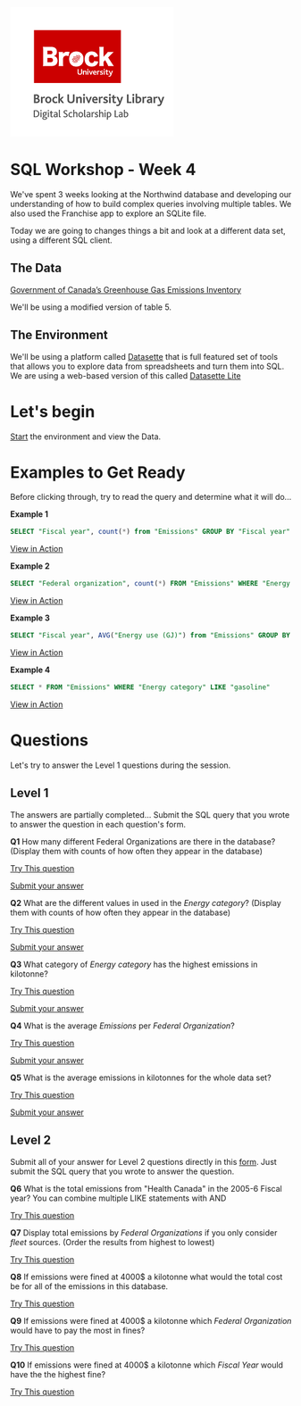 ![dsl_logo](dsl_logo.png)


# SQL Workshop - Week 4

We've spent 3 weeks looking at the Northwind database and developing our understanding of how to build complex queries involving multiple tables. We also used the Franchise app to explore an SQLite file.

Today we are going to changes things a bit and look at a different data set, using a different SQL client.

## The Data

<a href="https://open.canada.ca/data/en/dataset/6bed41cd-9816-4912-a2b8-b0b224909396" target="_blank">Government of Canada’s Greenhouse Gas Emissions Inventory</a>

We'll be using a modified version of table 5.


## The Environment

We'll be using a platform called <a href="https://datasette.io/" target="_blank">Datasette</a> that is full featured set of tools that allows you to explore data from spreadsheets and turn them into SQL. We are using a web-based version of this called <a href="https://lite.datasette.io/" target="_blank">Datasette Lite</a>

# Let's begin

<a href="https://lite.datasette.io/?csv=https://raw.githubusercontent.com/BrockDSL/DASA_2023_SQL_Collaboration/main/Emissions.csv" target="tutorial">Start</a> the environment and view the Data.


# Examples to Get Ready

Before clicking through, try to read the query and determine what it will do...

**Example 1**

```SQL 
SELECT "Fiscal year", count(*) from "Emissions" GROUP BY "Fiscal year"
```
<a href="https://lite.datasette.io/?csv=https://raw.githubusercontent.com/BrockDSL/DASA_2023_SQL_Collaboration/main/Emissions.csv#/data?sql=SELECT+%22Fiscal+year%22%2C+count%28*%29+from+%22Emissions%22+GROUP+BY+%22Fiscal+year%22" target="tutorial">View in Action</a>


**Example 2**

```SQL
SELECT "Federal organization", count(*) FROM "Emissions" WHERE "Energy category" LIke "natural gas" GROUP BY "Federal organization" ORDER BY COUNT(*) DESC
```
<a href="https://lite.datasette.io/?csv=https://raw.githubusercontent.com/BrockDSL/DASA_2023_SQL_Collaboration/main/Emissions.csv#/data?sql=SELECT+%22Federal+organization%22%2C+count%28*%29+FROM+%22Emissions%22+WHERE+%22Energy+category%22+LIke+%22natural+gas%22+GROUP+BY+%22Federal+organization%22+ORDER+BY+COUNT%28*%29+DESC" target="tutorial">View in Action</a>


**Example 3**

```SQL
SELECT "Fiscal year", AVG("Energy use (GJ)") from "Emissions" GROUP BY "Fiscal year"
```

<a href="https://lite.datasette.io/?csv=https://raw.githubusercontent.com/BrockDSL/DASA_2023_SQL_Collaboration/main/Emissions.csv#/data?sql=SELECT+%22Fiscal+year%22%2C+AVG%28%22Energy+use+%28GJ%29%22%29+from+%22Emissions%22+GROUP+BY+%22Fiscal+year%22" target="tutorial">View in Action</a>

**Example 4**

```SQL
SELECT * FROM "Emissions" WHERE	"Energy category" LIKE "gasoline"
```

<a href="https://lite.datasette.io/?csv=https://raw.githubusercontent.com/BrockDSL/DASA_2023_SQL_Collaboration/main/Emissions.csv#/data?sql=SELECT+*+FROM+%22Emissions%22+WHERE%09%22Energy+category%22+LIKE+%22gasoline%22" target="tutorial">View in Action</a>


# Questions

Let's try to answer the Level 1 questions during the session. 


## Level 1

The answers are partially completed... Submit the SQL query that you wrote to answer the question in each question's form.

**Q1**
How many different Federal Organizations are there in the database? (Display them with counts of how often they appear in the database)

<a href="https://lite.datasette.io/?csv=https://raw.githubusercontent.com/BrockDSL/DASA_2023_SQL_Collaboration/main/Emissions.csv#/data" target="tutorial">Try This question</a>

<a target="_blank" href="https://forms.office.com/r/HinRDcvLjZ">Submit your answer</a>

**Q2**
What are the different values in used in the *Energy category*? (Display them with counts of how often they appear in the database)

<a href="https://lite.datasette.io/?csv=https://raw.githubusercontent.com/BrockDSL/DASA_2023_SQL_Collaboration/main/Emissions.csv#/data" target="tutorial">Try This question</a>

<a target="_blank" href="https://forms.office.com/r/6FsfJ06fNd">Submit your answer</a>

**Q3**
What category of *Energy category* has the highest emissions in kilotonne?

<a href="https://lite.datasette.io/?csv=https://raw.githubusercontent.com/BrockDSL/DASA_2023_SQL_Collaboration/main/Emissions.csv#/data" target="tutorial">Try This question</a>

<a target="_blank" href="https://forms.office.com/r/kwxg1Ug85u">Submit your answer</a>

**Q4**
What is the average *Emissions* per *Federal Organization*?

<a href="https://lite.datasette.io/?csv=https://raw.githubusercontent.com/BrockDSL/DASA_2023_SQL_Collaboration/main/Emissions.csv#/data" target="tutorial">Try This question</a>

<a target="_blank" href="https://forms.office.com/r/qFkhf1rUPE">Submit your answer</a>

**Q5**
What is the average emissions in kilotonnes for the whole data set?

<a href="https://lite.datasette.io/?csv=https://raw.githubusercontent.com/BrockDSL/DASA_2023_SQL_Collaboration/main/Emissions.csv#/data" target="tutorial">Try This question</a>

<a target="_blank" href="https://forms.office.com/r/n8DwhP3XYp">Submit your answer</a>

## Level 2

Submit all of your answer for Level 2 questions directly in this <a href="https://forms.office.com/r/Qcdjm9rMeT" target="_blank">form</a>. Just submit the SQL query that you wrote to answer the question.

**Q6**
What is the total emissions from "Health Canada" in the 2005-6 Fiscal year? You can combine multiple LIKE statements with AND

<a href="https://lite.datasette.io/?csv=https://raw.githubusercontent.com/BrockDSL/DASA_2023_SQL_Collaboration/main/Emissions.csv#/data" target="tutorial">Try This question</a>

**Q7**
Display total emissions by *Federal Organizations* if you only consider *fleet* sources. (Order the results from highest to lowest)

<a href="https://lite.datasette.io/?csv=https://raw.githubusercontent.com/BrockDSL/DASA_2023_SQL_Collaboration/main/Emissions.csv#/data" target="tutorial">Try This question</a>

**Q8**
If emissions were fined at 4000\$ a kilotonne what would the total cost be for all of the emissions in this database.

<a href="https://lite.datasette.io/?csv=https://raw.githubusercontent.com/BrockDSL/DASA_2023_SQL_Collaboration/main/Emissions.csv#/data" target="tutorial">Try This question</a>

**Q9**
If emissions were fined at 4000\$ a kilotonne which *Federal Organization* would have to pay the most in fines?

<a href="https://lite.datasette.io/?csv=https://raw.githubusercontent.com/BrockDSL/DASA_2023_SQL_Collaboration/main/Emissions.csv#/data" target="tutorial">Try This question</a>

**Q10**
If emissions were fined at 4000\$ a kilotonne which *Fiscal Year* would have the the highest fine?

<a href="https://lite.datasette.io/?csv=https://raw.githubusercontent.com/BrockDSL/DASA_2023_SQL_Collaboration/main/Emissions.csv#/data" target="tutorial">Try This question</a>
